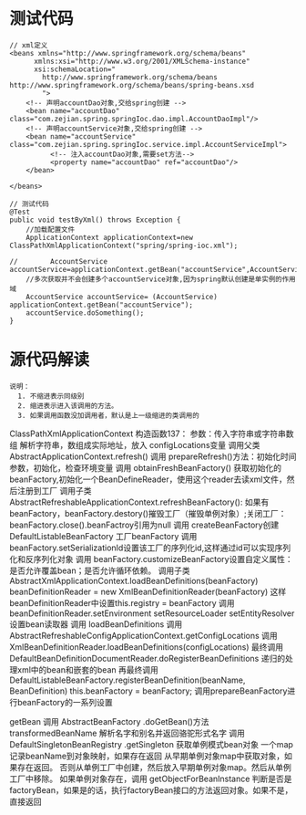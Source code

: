 # 测试代码

    // xml定义
    <beans xmlns="http://www.springframework.org/schema/beans"
          xmlns:xsi="http://www.w3.org/2001/XMLSchema-instance"
          xsi:schemaLocation="
            http://www.springframework.org/schema/beans http://www.springframework.org/schema/beans/spring-beans.xsd
            ">
        <!-- 声明accountDao对象,交给spring创建 -->
        <bean name="accountDao" class="com.zejian.spring.springIoc.dao.impl.AccountDaoImpl"/>
        <!-- 声明accountService对象,交给spring创建 -->
        <bean name="accountService" class="com.zejian.spring.springIoc.service.impl.AccountServiceImpl">
              <!-- 注入accountDao对象,需要set方法-->
              <property name="accountDao" ref="accountDao"/>
        </bean>

    </beans>

    // 测试代码
    @Test
    public void testByXml() throws Exception {
        //加载配置文件
        ApplicationContext applicationContext=new ClassPathXmlApplicationContext("spring/spring-ioc.xml");

    //        AccountService accountService=applicationContext.getBean("accountService",AccountService.class);
        //多次获取并不会创建多个accountService对象,因为spring默认创建是单实例的作用域
        AccountService accountService= (AccountService) applicationContext.getBean("accountService");
        accountService.doSomething();
    }

# 源代码解读

    说明：
      1. 不缩进表示同级别
      2. 缩进表示进入该调用的方法。
      3. 如果调用函数没加调用者，默认是上一级缩进的类调用的

ClassPathXmlApplicationContext 构造函数137：
  参数：传入字符串或字符串数组
  解析字符串，数组成实际地址，放入 configLocations变量
  调用父类 AbstractApplicationContext.refresh()
    调用 prepareRefresh()方法：初始化时间参数，初始化，检查环境变量
    调用 obtainFreshBeanFactory() 获取初始化的beanFactory,初始化一个BeanDefineReader，使用这个reader去读xml文件，然后注册到工厂
      调用子类 AbstractRefreshableApplicationContext.refreshBeanFactory():
        如果有 beanFactory，beanFactory.destory()摧毁工厂（摧毁单例对象）;关闭工厂：beanFactory.close().beanFactroy引用为null
        调用 createBeanFactory创建 DefaultListableBeanFactory 工厂beanFactory
        调用 beanFactory.setSerializationId设置该工厂的序列化id,这样通过id可以实现序列化和反序列化对象
        调用 beanFactory.customizeBeanFactory设置自定义属性：是否允许覆盖bean；是否允许循环依赖。
        调用子类 AbstractXmlApplicationContext.loadBeanDefinitions(beanFactory)
          beanDefinitionReader = new XmlBeanDefinitionReader(beanFactory) 这样beanDefinitionReader中设置this.registry = beanFactory
          调用 beanDefinitionReader.setEnvironment setResourceLoader setEntityResolver设置bean读取器
          调用 loadBeanDefinitions
            调用 AbstractRefreshableConfigApplicationContext.getConfigLocations
            调用 XmlBeanDefinitionReader.loadBeanDefinitions(configLocations)
              最终调用DefaultBeanDefinitionDocumentReader.doRegisterBeanDefinitions 递归的处理xml中的bean和嵌套的bean
              再最终调用DefaultListableBeanFactory.registerBeanDefinition(beanName, BeanDefinition)
        this.beanFactory = beanFactory;
    调用prepareBeanFactory进行beanFactory的一系列设置

getBean 调用 AbstractBeanFactory .doGetBean()方法
  transformedBeanName 解析名字和别名并返回骆驼形式名字
  调用 DefaultSingletonBeanRegistry .getSingleton 获取单例模式bean对象
    一个map记录beanName到对象映射，如果存在返回
    从早期单例对象map中获取对象，如果存在返回。
    否则从单例工厂中创建，然后放入早期单例对象map。然后从单例工厂中移除。
  如果单例对象存在，调用 getObjectForBeanInstance 
    判断是否是factoryBean，如果是的话，执行factoryBean接口的方法返回对象。如果不是，直接返回



